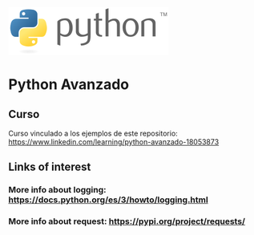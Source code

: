 ![Python Logo](./assets/logo-python.png)

# Python Avanzado

## Curso

Curso vinculado a los ejemplos de este repositorio: https://www.linkedin.com/learning/python-avanzado-18053873

## Links of interest

### More info about logging: https://docs.python.org/es/3/howto/logging.html

### More info about request: https://pypi.org/project/requests/